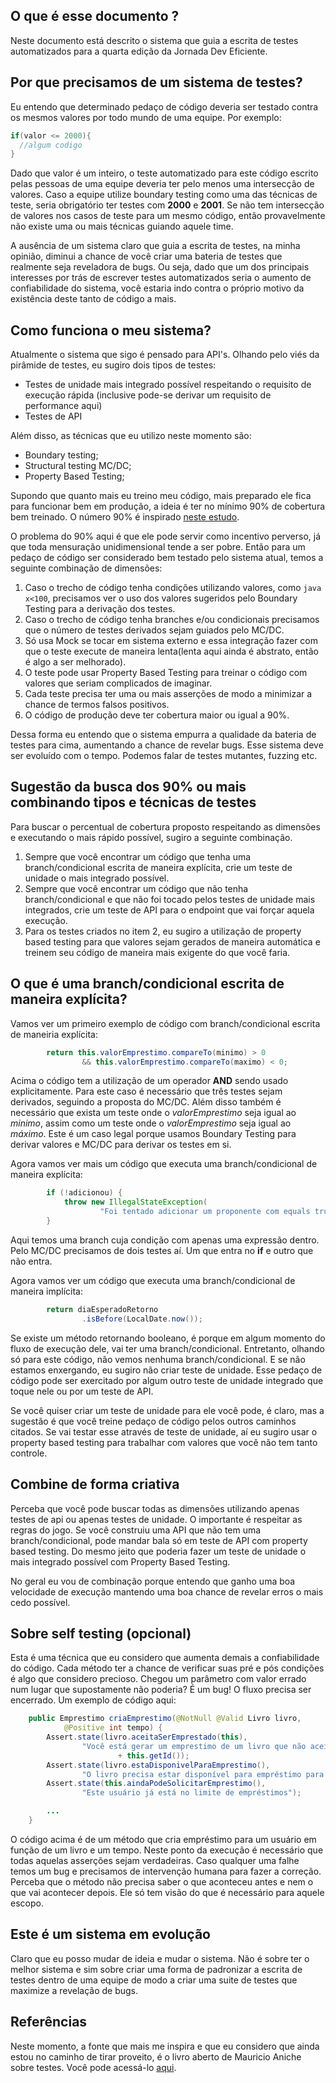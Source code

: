 ## O que é esse documento ?

Neste documento está descrito o sistema que guia a escrita de testes automatizados para a quarta edição da Jornada Dev Eficiente.

## Por que precisamos de um sistema de testes?

Eu entendo que determinado pedaço de código deveria ser testado contra os mesmos valores por todo mundo de uma equipe. Por exemplo:

```java
if(valor <= 2000){
  //algum codigo
}
```

Dado que valor é um inteiro, o teste automatizado para este código escrito pelas pessoas de uma equipe deveria ter pelo menos uma intersecção de valores. Caso
a equipe utilize boundary testing como uma das técnicas de teste, seria obrigatório ter testes com **2000** e **2001**. Se não tem intersecção de valores
nos casos de teste para um mesmo código, então provavelmente não existe uma ou mais técnicas guiando aquele time.

A ausência de um sistema claro que guia a escrita de testes, na minha opinião, diminui a chance de você criar uma bateria de testes que realmente seja reveladora
de bugs. Ou seja, dado que um dos principais interesses por trás de escrever testes automatizados seria o aumento de confiabilidade do sistema, você estaria indo
contra o próprio motivo da existência deste tanto de código a mais.

## Como funciona o meu sistema?

Atualmente o sistema que sigo é pensado para API's. Olhando pelo viés da pirâmide de testes, eu sugiro dois tipos de testes:

* Testes de unidade mais integrado possível respeitando o requisito de execução rápida (inclusive pode-se derivar um requisito de performance aqui)
* Testes de API

Além disso, as técnicas que eu utilizo neste momento são:

* Boundary testing;
* Structural testing MC/DC;
* Property Based Testing;

Supondo que quanto mais eu treino meu código, mais preparado ele fica para funcionar bem em produção, a ideia é ter no mínimo 90% de cobertura bem treinado. O número
90% é inspirado [neste estudo](https://www.researchgate.net/profile/Akbar-Siami-Namin/publication/220854552_The_influence_of_size_and_coverage_on_test_suite_effectiveness/links/577164e508ae0b3a3b7d6e5d/The-influence-of-size-and-coverage-on-test-suite-effectiveness.pdf).


O problema do 90% aqui é que ele pode servir como incentivo perverso, já que toda mensuração unidimensional tende a ser pobre. Então para um pedaço de código
ser considerado bem testado pelo sistema atual, temos a seguinte combinação de dimensões:

1. Caso o trecho de código tenha condições utilizando valores, como ```java x<100```, precisamos ver o uso dos valores sugeridos pelo Boundary Testing para a derivação dos testes.
2. Caso o trecho de código tenha branches e/ou condicionais precisamos que o número de testes derivados sejam guiados pelo MC/DC.
3. Só usa Mock se tocar em sistema externo e essa integração fazer com que o teste execute de maneira lenta(lenta aqui ainda é abstrato, então é algo a ser melhorado).
4. O teste pode usar Property Based Testing para treinar o código com valores que seriam complicados de imaginar.
5. Cada teste precisa ter uma ou mais asserções de modo a minimizar a chance de termos falsos positivos.
6. O código de produção deve ter cobertura maior ou igual a 90%.

Dessa forma eu entendo que o sistema empurra a qualidade da bateria de testes para cima, aumentando a chance de revelar bugs. Esse sistema deve ser evoluído com
o tempo. Podemos falar de testes mutantes, fuzzing etc.

## Sugestão da busca dos 90% ou mais combinando tipos e técnicas de testes

Para buscar o percentual de cobertura proposto respeitando as dimensões e executando o mais rápido possível, sugiro a seguinte combinação.

1. Sempre que você encontrar um código que tenha uma branch/condicional escrita de maneira explícita, crie um teste de unidade o mais integrado possível.
2. Sempre que você encontrar um código que não tenha branch/condicional e que não foi tocado pelos testes de unidade mais integrados, crie um teste de API para o endpoint que vai forçar aquela execução.
3. Para os testes criados no item 2, eu sugiro a utilização de property based testing para que valores sejam gerados de maneira automática e treinem seu código de maneira mais exigente do que você faria.

## O que é uma branch/condicional escrita de maneira explícita?

Vamos ver um primeiro exemplo de código com branch/condicional escrita de maneiria explícita:

```java
		return this.valorEmprestimo.compareTo(minimo) > 0
				&& this.valorEmprestimo.compareTo(maximo) < 0;
```
Acima o código tem a utilização de um operador **AND** sendo usado explicitamente. Para este caso é necessário que três testes sejam derivados, seguindo a proposta
do MC/DC. Além disso também é necessário que exista um teste onde o _valorEmprestimo_ seja igual ao _minimo_, assim como um teste onde o _valorEmprestimo_ seja igual
ao _máximo_. Este é um caso legal porque usamos Boundary Testing para derivar valores e MC/DC para derivar os testes em si.

Agora vamos ver mais um código que executa uma branch/condicional de maneira explícita:

```java
		if (!adicionou) {
			throw new IllegalStateException(
					"Foi tentado adicionar um proponente com equals true com esse daqui " + novoProponente);
		}
```

Aqui temos uma branch cuja condição com apenas uma expressão dentro. Pelo MC/DC precisamos de dois testes aí. Um que entra no **if** e outro que não entra.

Agora vamos ver um código que executa uma branch/condicional de maneira implícita:

```java
		return diaEsperadoRetorno
				.isBefore(LocalDate.now());
```
Se existe um método retornando booleano, é porque em algum momento do fluxo de execução dele, vai ter uma branch/condicional. Entretanto, olhando só para este
código, não vemos nenhuma branch/condicional. E se não estamos enxergando, eu sugiro não criar teste de unidade. Esse pedaço de código pode ser exercitado
por algum outro teste de unidade integrado que toque nele ou por um teste de API.

Se você quiser criar um teste de unidade para ele você pode, é claro, mas a sugestão é que você treine pedaço de código pelos outros caminhos citados. Se vai testar
esse através de teste de unidade, aí eu sugiro usar o property based testing para trabalhar com valores que você não tem tanto controle.

## Combine de forma criativa

Perceba que você pode buscar todas as dimensões utilizando apenas testes de api ou apenas testes de unidade. O importante é respeitar as regras do jogo. Se você
construiu uma API que não tem uma branch/condicional, pode mandar bala só em teste de API com property based testing. Do mesmo jeito que poderia fazer um teste
de unidade o mais integrado possível com Property Based Testing.

No geral eu vou de combinação porque entendo que ganho uma boa velocidade de execução mantendo uma boa chance de revelar erros o mais cedo possível.

## Sobre self testing (opcional)

Esta é uma técnica que eu considero que aumenta demais a confiabilidade do código. Cada método ter a chance de verificar suas pré e pós condições é algo que considero precioso. Chegou um parâmetro com valor errado num lugar que supostamente não poderia? É um bug! O fluxo precisa ser encerrado. Um exemplo de código aqui:

```java
	public Emprestimo criaEmprestimo(@NotNull @Valid Livro livro,
			@Positive int tempo) {
		Assert.state(livro.aceitaSerEmprestado(this),
				"Você está gerar um emprestimo de um livro que não aceita ser emprestado para o usuario "
						+ this.getId());
		Assert.state(livro.estaDisponivelParaEmprestimo(),
				"O livro precisa estar disponível para empréstimo para ser emprestado");
		Assert.state(this.aindaPodeSolicitarEmprestimo(),
				"Este usuário já está no limite de empréstimos");

		...
	}
```

O código acima é de um método que cria empréstimo para um usuário em função de um livro e um tempo. Neste ponto da execução é necessário que todas aquelas
asserções sejam verdadeiras. Caso qualquer uma falhe temos um bug e precisamos de intervenção humana para fazer a correção. Perceba que o método não precisa
saber o que aconteceu antes e nem o que vai acontecer depois. Ele só tem visão do que é necessário para aquele escopo.

## Este é um sistema em evolução

Claro que eu posso mudar de ideia e mudar o sistema. Não é sobre ter o melhor sistema e sim sobre criar uma forma de padronizar a escrita de testes dentro de uma
equipe de modo a criar uma suite de testes que maximize a revelação de bugs.

## Referências

Neste momento, a fonte que mais me inspira e que eu considero que ainda estou no caminho de tirar proveito, é o livro aberto de Mauricio Aniche sobre testes.
Você pode acessá-lo [aqui](https://sttp.site/).



